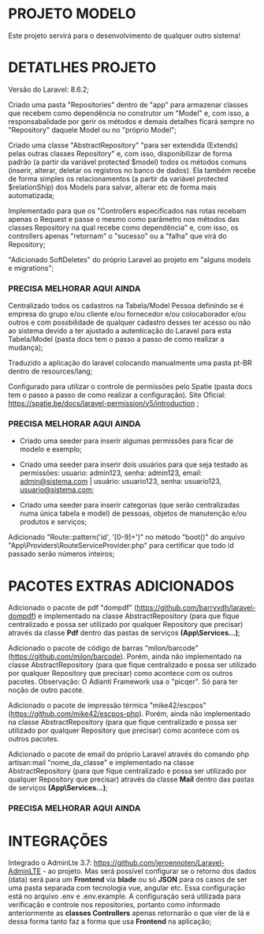# PROJETO MODELO
Este projeto servirá para o desenvolvimento de qualquer outro sistema! <br/>

# DETATLHES PROJETO
Versão do Laravel: 8.6.2; <br/>

Criado uma pasta "Repositories" dentro de "app" para armazenar classes que recebem como dependência no construtor um "Model" e, com isso, a responsabalidade por gerir os métodos e demais detalhes ficará sempre no "Repository" daquele Model ou no "próprio Model"; <br/>

Criado uma classe "AbstractRepository" "para ser extendida (Extends) pelas outras classes Repository" e, com isso, disponibilizar de forma padrão (a partir da variável protected $model) todos os métodos comuns (inserir, alterar, deletar os registros no banco de dados). Ela também recebe de forma simples os relacionamentos (a partir da variável protected $relationShip) dos Models para salvar, alterar etc de forma mais automatizada; <br/>

Implementado para que os "Controllers especificados nas rotas recebam apenas o Request e passe o mesmo como parâmetro nos métodos das classes Repository na qual recebe como dependência" e, com isso, os controllers apenas "retornam" o "sucesso" ou a "falha" que virá do Repository; <br/>

"Adicionado SoftDeletes" do próprio Laravel ao projeto em "alguns models e migrations"; <br/>

### PRECISA MELHORAR AQUI AINDA
Centralizado todos os cadastros na Tabela/Model Pessoa definindo se é empresa do grupo e/ou cliente e/ou fornecedor e/ou colocaborador e/ou outros e com possbilidade de qualquer cadastro desses ter acesso ou não ao sistema devido a ter ajustado a autenticação do Laravel para esta Tabela/Model (pasta docs tem o passo a passo de como realizar a mudança); <br/>

Traduzido a aplicação do laravel colocando manualmente uma pasta pt-BR dentro de resources/lang; <br/>

Configurado para utilizar o controle de permissões pelo Spatie (pasta docs tem o passo a passo de como realizar a configuração). Site Oficial: https://spatie.be/docs/laravel-permission/v5/introduction ; <br/>

### PRECISA MELHORAR AQUI AINDA
- Criado uma seeder para inserir algumas permissões para ficar de modelo e exemplo; <br/>

- Criado uma seeder para inserir dois usuários para que seja testado as permissões: usuario: admin123, senha: admin123, email: admin@sistema.com | usuário: usuario123, senha: usuario123, usuario@sistema.com; <br/>

- Criado uma seeder para inserir categorias (que serão centralizadas numa única tabela e model) de pessoas, objetos de manutenção e/ou produtos e serviços; <br/>

Adicionado "Route::pattern('id', '[0-9]+')" no método "boot()" do arquivo "App\Providers\RouteServiceProvider.php" para certificar que todo id passado serão números inteiros; <br/>

# PACOTES EXTRAS ADICIONADOS
Adicionado o pacote de pdf "dompdf" (https://github.com/barryvdh/laravel-dompdf) e implementado na classe AbstractRepository (para que fique centralizado e possa ser utilizado por qualquer Repository que precisar) através da classe <strong>Pdf</strong> dentro das pastas de serviços <strong>(App\Services\...)</strong>; <br/>

Adicionado o pacote de código de barras "milon/barcode" (https://github.com/milon/barcode). Porém, ainda não implementado na classe AbstractRepository (para que fique centralizado e possa ser utilizado por qualquer Repository que precisar) como acontece com os outros pacotes.
Observação: O Adianti Framework usa o "picqer". Só para ter noção de outro pacote.


Adicionado o pacote de impressão térmica "mike42/escpos" (https://github.com/mike42/escpos-php). Porém, ainda não implementado na classe AbstractRepository (para que fique centralizado e possa ser utilizado por qualquer Repository que precisar) como acontece com os outros pacotes.

Adicionado o pacote de email do próprio Laravel através do comando php artisan:mail "nome_da_classe" e implementado na classe AbstractRepository (para que fique centralizado e possa ser utilizado por qualquer Repository que precisar) através da classe <strong>Mail</strong> dentro das pastas de serviços <strong>(App\Services\...)</strong>; <br/>

### PRECISA MELHORAR AQUI AINDA
# INTEGRAÇÕES
Integrado o AdminLte 3.7: https://github.com/jeroennoten/Laravel-AdminLTE - ao projeto. Mas será possível configurar se o retorno dos dados (data) será para um <strong>Frontend</strong> via <strong>blade</strong> ou só <strong>JSON</strong> para os casos de ser uma pasta separada com tecnologia vue, angular etc. Essa configuração está no arquivo .env e .env.example. A configuração será utilizada para verificação e controle nos repositories, portanto como informado anteriormente as <strong>classes Controllers</strong> apenas retornarão o que vier de lá e dessa forma tanto faz a forma que usa <strong>Frontend</strong> na aplicação; <br/>